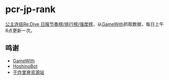 # pcr-jp-rank

[公主连结Re:Dive 日服节奏榜/排行榜/强度榜](https://jpcr-rank.hclonely.com/)，从[GameWith](https://gamewith.jp/pricone-re/article/show/93068)抓取数据，每日上午8点更新一次。

## 鸣谢

- [GameWith](https://gamewith.jp/pricone-re/article/show/93068)
- [HoshinoBot](https://github.com/Ice-Cirno/HoshinoBot)
- [干炸里脊资源站](https://redive.estertion.win/)
